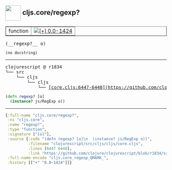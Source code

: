 ## <img width="48px" valign="middle" src="http://i.imgur.com/Hi20huC.png"> cljs.core/regexp?

 <table border="1">
<tr>
<td>function</td>
<td><a href="https://github.com/cljsinfo/api-refs/tree/0.0-1424"><img valign="middle" alt="[+] 0.0-1424" src="https://img.shields.io/badge/+-0.0--1424-lightgrey.svg"></a> </td>
</tr>
</table>

 <samp>
(__regexp?__ o)<br>
</samp>

```
(no docstring)
```

---

 <pre>
clojurescript @ r1834
└── src
    └── cljs
        └── cljs
            └── <ins>[core.cljs:6447-6448](https://github.com/clojure/clojurescript/blob/r1834/src/cljs/cljs/core.cljs#L6447-L6448)</ins>
</pre>

```clj
(defn regexp? [o]
  (instance? js/RegExp o))
```


---

```clj
{:full-name "cljs.core/regexp?",
 :ns "cljs.core",
 :name "regexp?",
 :type "function",
 :signature ["[o]"],
 :source {:code "(defn regexp? [o]\n  (instance? js/RegExp o))",
          :filename "clojurescript/src/cljs/cljs/core.cljs",
          :lines [6447 6448],
          :link "https://github.com/clojure/clojurescript/blob/r1834/src/cljs/cljs/core.cljs#L6447-L6448"},
 :full-name-encode "cljs.core_regexp_QMARK_",
 :history [["+" "0.0-1424"]]}

```
